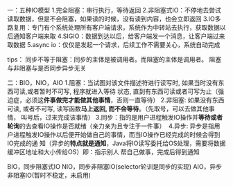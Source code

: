 一：五种IO模型
1.完全阻塞：串行执行，等待返回
2.非阻塞式IO：不停地去尝试读取数据，但是不会阻塞，如果读的时候，没有读到内容，也会立即返回
3.IO多路复用：专门有个系统处理所有客户端请求，系统作为中转站去执行，获取数据以后通知客户端来取
4.SIGIO：数据到达以后，给客户端发一个消息，让客户端过来取数据
5.async io：仅仅是发起一个请求，后续工作不需要关心，系统自动完成

tips：
同步不等于阻塞：同步的主体是被调用者。而阻塞的主体是调用者。
阻塞与非阻塞与是否同步异步无关

二：BIO，NIO，AIO
1.阻塞：当试图对该文件描述符进行读写时, 如果当时没有东西可读,或者暂时不可写, 程序就进入等待 状态, 
直到有东西可读或者可写为止（强迫症，必须这**件事做完才能做其他事情**，否则一直等待）
2.非阻塞: 如果没有东西可读, 或者不可写, 读写函数**马上返回, 而不会等待**。（先取号，可以去做其他事情，
叫号后，过来完成该事情）
3.同步：指的是用户进程触发IO操作并**等待或者轮询**的去查看IO操作是否就绪（亲力亲为且专注于一件事） 
4.异步: 异步是指用户进程触发IO操作以后便开始做自己的事情，而当IO操作已经完成的时候会得到IO完成的通
知（异步的**特点就是通知**，Java将IO读写委托给OS处理，需要将数据缓冲区地址和大小传给OS）即：指示别人
帮自己做事，完成后得到通知

BIO，同步阻塞式IO
NIO，同步非阻塞IO(selector轮训是同步的实现)
AIO，异步非阻塞IO(暂时不稳定，未启用)
